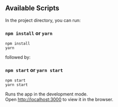 ## Available Scripts

In the project directory, you can run:

### `npm install` or `yarn`

    npm install
    yarn

followed by:

### `npm start` or `yarn start`

    npm start
    yarn start

Runs the app in the development mode.\
Open [http://localhost:3000](http://localhost:3000) to view it in the browser.
